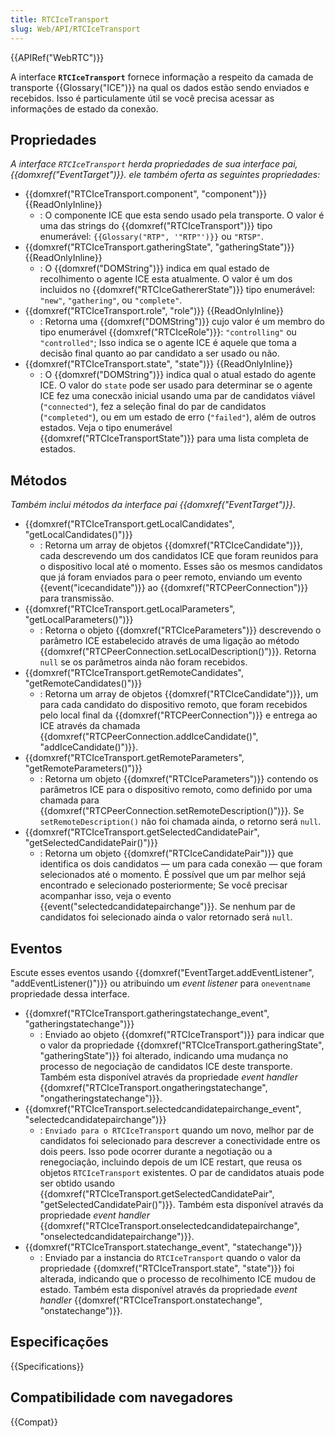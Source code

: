 ```yaml
---
title: RTCIceTransport
slug: Web/API/RTCIceTransport
---
```


{{APIRef("WebRTC")}}

A interface **`RTCIceTransport`** fornece informação a respeito da camada de transporte {{Glossary("ICE")}} na qual os dados estão sendo enviados e recebidos. Isso é particulamente útil se você precisa acessar as informações de estado da conexão.

## Propriedades

_A interface `RTCIceTransport` herda propriedades de sua interface pai, {{domxref("EventTarget")}}. ele também oferta as seguintes propriedades:_

- {{domxref("RTCIceTransport.component", "component")}} {{ReadOnlyInline}}
  - : O componente ICE que esta sendo usado pela transporte. O valor é uma das strings do {{domxref("RTCIceTransport")}} tipo enumerável: `{{Glossary("RTP", '"RTP"')}}` ou `"RTSP"`.
- {{domxref("RTCIceTransport.gatheringState", "gatheringState")}} {{ReadOnlyInline}}
  - : O {{domxref("DOMString")}} indica em qual estado de recolhimento o agente ICE esta atualmente. O valor é um dos incluidos no {{domxref("RTCIceGathererState")}} tipo enumerável: `"new"`, `"gathering"`, ou `"complete"`.
- {{domxref("RTCIceTransport.role", "role")}} {{ReadOnlyInline}}
  - : Retorna uma {{domxref("DOMString")}} cujo valor é um membro do tipo enumerável {{domxref("RTCIceRole")}}: `"controlling"` ou `"controlled"`; Isso indica se o agente ICE é aquele que toma a decisão final quanto ao par candidato a ser usado ou não.
- {{domxref("RTCIceTransport.state", "state")}} {{ReadOnlyInline}}
  - : O {{domxref("DOMString")}} indica qual o atual estado do agente ICE. O valor do `state` pode ser usado para determinar se o agente ICE fez uma conecxão inicial usando uma par de candidatos viável (`"connected"`), fez a seleção final do par de candidatos (`"completed"`), ou em um estado de erro (`"failed"`), além de outros estados. Veja o tipo enumerável {{domxref("RTCIceTransportState")}} para uma lista completa de estados.

## Métodos

_Também inclui métodos da interface pai {{domxref("EventTarget")}}._

- {{domxref("RTCIceTransport.getLocalCandidates", "getLocalCandidates()")}}
  - : Retorna um array de objetos {{domxref("RTCIceCandidate")}}, cada descrevendo um dos candidatos ICE que foram reunidos para o dispositivo local até o momento. Esses são os mesmos candidatos que já foram enviados para o peer remoto, enviando um evento {{event("icecandidate")}} ao {{domxref("RTCPeerConnection")}} para transmissão.
- {{domxref("RTCIceTransport.getLocalParameters", "getLocalParameters()")}}
  - : Retorna o objeto {{domxref("RTCIceParameters")}} descrevendo o parâmetro ICE estabelecido através de uma ligação ao método {{domxref("RTCPeerConnection.setLocalDescription()")}}. Retorna `null` se os parâmetros ainda não foram recebidos.
- {{domxref("RTCIceTransport.getRemoteCandidates", "getRemoteCandidates()")}}
  - : Retorna um array de objetos {{domxref("RTCIceCandidate")}}, um para cada candidato do dispositivo remoto, que foram recebidos pelo local final da {{domxref("RTCPeerConnection")}} e entrega ao ICE através da chamada {{domxref("RTCPeerConnection.addIceCandidate()", "addIceCandidate()")}}.
- {{domxref("RTCIceTransport.getRemoteParameters", "getRemoteParameters()")}}
  - : Retorna um objeto {{domxref("RTCIceParameters")}} contendo os parâmetros ICE para o dispositivo remoto, como definido por uma chamada para {{domxref("RTCPeerConnection.setRemoteDescription()")}}. Se `setRemoteDescription()` não foi chamada ainda, o retorno será `null`.
- {{domxref("RTCIceTransport.getSelectedCandidatePair", "getSelectedCandidatePair()")}}
  - : Retorna um objeto {{domxref("RTCIceCandidatePair")}} que identifica os dois candidatos — um para cada conexão — que foram selecionados até o momento. É possível que um par melhor sejá encontrado e selecionado posteriormente; Se você precisar acompanhar isso, veja o evento {{event("selectedcandidatepairchange")}}. Se nenhum par de candidatos foi selecionado ainda o valor retornado será `null`.

## Eventos

Escute esses eventos usando {{domxref("EventTarget.addEventListener", "addEventListener()")}} ou atribuindo um _event listener_ para `oneventname` propriedade dessa interface.

- {{domxref("RTCIceTransport.gatheringstatechange_event", "gatheringstatechange")}}
  - : Enviado ao objeto {{domxref("RTCIceTransport")}} para indicar que o valor da propriedade {{domxref("RTCIceTransport.gatheringState", "gatheringState")}} foi alterado, indicando uma mudança no processo de negociação de candidatos ICE deste transporte.
    Também esta disponível através da propriedade _event handler_ {{domxref("RTCIceTransport.ongatheringstatechange", "ongatheringstatechange")}}.
- {{domxref("RTCIceTransport.selectedcandidatepairchange_event", "selectedcandidatepairchange")}}
  - : `Enviado para o RTCIceTransport` quando um novo, melhor par de candidatos foi selecionado para descrever a conectividade entre os dois peers. Isso pode ocorrer durante a negotiação ou a renegociação, incluindo depois de um ICE restart, que reusa os objetos `RTCIceTransport` existentes. O par de candidatos atuais pode ser obtido usando {{domxref("RTCIceTransport.getSelectedCandidatePair", "getSelectedCandidatePair()")}}.
    Também esta disponível através da propriedade _event handler_ {{domxref("RTCIceTransport.onselectedcandidatepairchange", "onselectedcandidatepairchange")}}.
- {{domxref("RTCIceTransport.statechange_event", "statechange")}}
  - : Enviado par a instancia do `RTCIceTransport` quando o valor da propriedade {{domxref("RTCIceTransport.state", "state")}} foi alterada, indicando que o processo de recolhimento ICE mudou de estado.
    Também esta disponível através da propriedade _event handler_ {{domxref("RTCIceTransport.onstatechange", "onstatechange")}}.

## Especificações

{{Specifications}}

## Compatibilidade com navegadores

{{Compat}}
